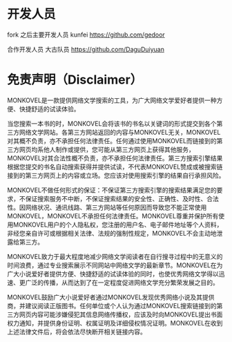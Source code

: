 # 开发人员
fork 之后主要开发人员 kunfei https://github.com/gedoor

合作开发人员 大古队员 https://github.com/DaguDuiyuan

# 免责声明（Disclaimer）
MONKOVEL是一款提供网络文学搜索的工具，为广大网络文学爱好者提供一种方便、快捷舒适的试读体验。

当您搜索一本书的时，MONKOVEL会将该书的书名以关键词的形式提交到各个第三方网络文学网站。各第三方网站返回的内容与MONKOVEL无关，MONKOVEL对其概不负责，亦不承担任何法律责任。任何通过使用MONKOVEL而链接到的第三方网页均系他人制作或提供，您可能从第三方网页上获得其他服务，MONKOVEL对其合法性概不负责，亦不承担任何法律责任。第三方搜索引擎结果根据您提交的书名自动搜索获得并提供试读，不代表MONKOVEL赞成或被搜索链接到的第三方网页上的内容或立场。您应该对使用搜索引擎的结果自行承担风险。

MONKOVEL不做任何形式的保证：不保证第三方搜索引擎的搜索结果满足您的要求，不保证搜索服务不中断，不保证搜索结果的安全性、正确性、及时性、合法性。因网络状况、通讯线路、第三方网站等任何原因而导致您不能正常使用MONKOVEL，MONKOVEL不承担任何法律责任。MONKOVEL尊重并保护所有使用MONKOVEL用户的个人隐私权，您注册的用户名、电子邮件地址等个人资料，非经您亲自许可或根据相关法律、法规的强制性规定，MONKOVEL不会主动地泄露给第三方。

MONKOVEL致力于最大程度地减少网络文学阅读者在自行搜寻过程中的无意义的时间浪费，通过专业搜索展示不同网站中网络文学的最新章节。MONKOVEL在为广大小说爱好者提供方便、快捷舒适的试读体验的同时，也使优秀网络文学得以迅速、更广泛的传播，从而达到了在一定程度促进网络文学充分繁荣发展之目的。

MONKOVEL鼓励广大小说爱好者通过MONKOVEL发现优秀网络小说及其提供商，并建议阅读正版图书。任何单位或个人认为通过MONKOVEL搜索链接到的第三方网页内容可能涉嫌侵犯其信息网络传播权，应该及时向MONKOVEL提出书面权力通知，并提供身份证明、权属证明及详细侵权情况证明。MONKOVEL在收到上述法律文件后，将会依法尽快断开相关链接内容。
